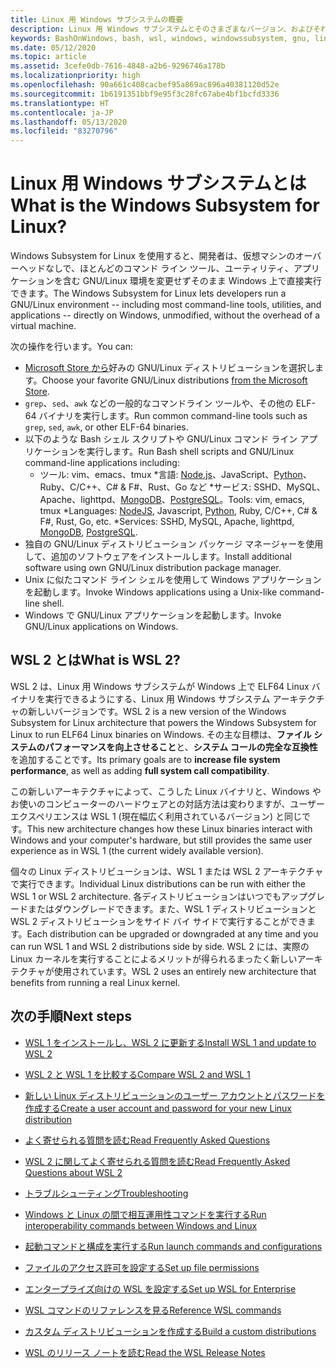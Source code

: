 ```yaml
---
title: Linux 用 Windows サブシステムの概要
description: Linux 用 Windows サブシステムとそのさまざまなバージョン、およびそれらの使用方法について説明します。
keywords: BashOnWindows, bash, wsl, windows, windowssubsystem, gnu, linux
ms.date: 05/12/2020
ms.topic: article
ms.assetid: 3cefe0db-7616-4848-a2b6-9296746a178b
ms.localizationpriority: high
ms.openlocfilehash: 90a661c408cacbef95a869ac896a40381120d52e
ms.sourcegitcommit: 1b6191351bbf9e95f3c28fc67abe4bf1bcfd3336
ms.translationtype: HT
ms.contentlocale: ja-JP
ms.lasthandoff: 05/13/2020
ms.locfileid: "83270796"
---
```

# <a name="what-is-the-windows-subsystem-for-linux"></a><span data-ttu-id="972bb-104">Linux 用 Windows サブシステムとは</span><span class="sxs-lookup"><span data-stu-id="972bb-104">What is the Windows Subsystem for Linux?</span></span>

<span data-ttu-id="972bb-105">Windows Subsystem for Linux を使用すると、開発者は、仮想マシンのオーバーヘッドなしで、ほとんどのコマンド ライン ツール、ユーティリティ、アプリケーションを含む GNU/Linux 環境を変更せずそのまま Windows 上で直接実行できます。</span><span class="sxs-lookup"><span data-stu-id="972bb-105">The Windows Subsystem for Linux lets developers run a GNU/Linux environment -- including most command-line tools, utilities, and applications -- directly on Windows, unmodified, without the overhead of a virtual machine.</span></span>

<span data-ttu-id="972bb-106">次の操作を行います。</span><span class="sxs-lookup"><span data-stu-id="972bb-106">You can:</span></span>

* <span data-ttu-id="972bb-107">[Microsoft Store から](https://aka.ms/wslstore)好みの GNU/Linux ディストリビューションを選択します。</span><span class="sxs-lookup"><span data-stu-id="972bb-107">Choose your favorite GNU/Linux distributions [from the Microsoft Store](https://aka.ms/wslstore).</span></span>
* <span data-ttu-id="972bb-108">`grep`、`sed`、`awk` などの一般的なコマンドライン ツールや、その他の ELF-64 バイナリを実行します。</span><span class="sxs-lookup"><span data-stu-id="972bb-108">Run common command-line tools such as `grep`, `sed`, `awk`, or other ELF-64 binaries.</span></span>
* <span data-ttu-id="972bb-109">以下のような Bash シェル スクリプトや GNU/Linux コマンド ライン アプリケーションを実行します。</span><span class="sxs-lookup"><span data-stu-id="972bb-109">Run Bash shell scripts and GNU/Linux command-line applications including:</span></span>  
    * <span data-ttu-id="972bb-110">ツール: vim、emacs、tmux \*言語: [Node.js](https://docs.microsoft.com/windows/nodejs/setup-on-wsl2)、JavaScript、[Python](https://docs.microsoft.com/windows/python/web-frameworks)、Ruby、C/C++、C# & F#、Rust、Go など \*サービス: SSHD、MySQL、Apache、lighttpd、[MongoDB](https://docs.microsoft.com/windows/nodejs/databases)、[PostgreSQL](https://docs.microsoft.com/windows/python/databases)。</span><span class="sxs-lookup"><span data-stu-id="972bb-110">Tools: vim, emacs, tmux \*Languages: [NodeJS](https://docs.microsoft.com/windows/nodejs/setup-on-wsl2), Javascript, [Python](https://docs.microsoft.com/windows/python/web-frameworks), Ruby, C/C++, C# & F#, Rust, Go, etc. \*Services: SSHD, MySQL, Apache, lighttpd, [MongoDB](https://docs.microsoft.com/windows/nodejs/databases), [PostgreSQL](https://docs.microsoft.com/windows/python/databases).</span></span>
* <span data-ttu-id="972bb-111">独自の GNU/Linux ディストリビューション パッケージ マネージャーを使用して、追加のソフトウェアをインストールします。</span><span class="sxs-lookup"><span data-stu-id="972bb-111">Install additional software using own GNU/Linux distribution package manager.</span></span>
* <span data-ttu-id="972bb-112">Unix に似たコマンド ライン シェルを使用して Windows アプリケーションを起動します。</span><span class="sxs-lookup"><span data-stu-id="972bb-112">Invoke Windows applications using a Unix-like command-line shell.</span></span>
* <span data-ttu-id="972bb-113">Windows で GNU/Linux アプリケーションを起動します。</span><span class="sxs-lookup"><span data-stu-id="972bb-113">Invoke GNU/Linux applications on Windows.</span></span>

## <a name="what-is-wsl-2"></a><span data-ttu-id="972bb-114">WSL 2 とは</span><span class="sxs-lookup"><span data-stu-id="972bb-114">What is WSL 2?</span></span>

<span data-ttu-id="972bb-115">WSL 2 は、Linux 用 Windows サブシステムが Windows 上で ELF64 Linux バイナリを実行できるようにする、Linux 用 Windows サブシステム アーキテクチャの新しいバージョンです。</span><span class="sxs-lookup"><span data-stu-id="972bb-115">WSL 2 is a new version of the Windows Subsystem for Linux architecture that powers the Windows Subsystem for Linux to run ELF64 Linux binaries on Windows.</span></span> <span data-ttu-id="972bb-116">その主な目標は、**ファイル システムのパフォーマンスを向上させること**と、**システム コールの完全な互換性**を追加することです。</span><span class="sxs-lookup"><span data-stu-id="972bb-116">Its primary goals are to **increase file system performance**, as well as adding **full system call compatibility**.</span></span>

<span data-ttu-id="972bb-117">この新しいアーキテクチャによって、こうした Linux バイナリと、Windows やお使いのコンピューターのハードウェアとの対話方法は変わりますが、ユーザー エクスペリエンスは WSL 1 (現在幅広く利用されているバージョン) と同じです。</span><span class="sxs-lookup"><span data-stu-id="972bb-117">This new architecture changes how these Linux binaries interact with Windows and your computer's hardware, but still provides the same user experience as in WSL 1 (the current widely available version).</span></span>

<span data-ttu-id="972bb-118">個々の Linux ディストリビューションは、WSL 1 または WSL 2 アーキテクチャで実行できます。</span><span class="sxs-lookup"><span data-stu-id="972bb-118">Individual Linux distributions can be run with either the WSL 1 or WSL 2 architecture.</span></span> <span data-ttu-id="972bb-119">各ディストリビューションはいつでもアップグレードまたはダウングレードできます。また、WSL 1 ディストリビューションと WSL 2 ディストリビューションをサイド バイ サイドで実行することができます。</span><span class="sxs-lookup"><span data-stu-id="972bb-119">Each distribution can be upgraded or downgraded at any time and you can run WSL 1 and WSL 2 distributions side by side.</span></span> <span data-ttu-id="972bb-120">WSL 2 には、実際の Linux カーネルを実行することによるメリットが得られるまったく新しいアーキテクチャが使用されています。</span><span class="sxs-lookup"><span data-stu-id="972bb-120">WSL 2 uses an entirely new architecture that benefits from running a real Linux kernel.</span></span>

## <a name="next-steps"></a><span data-ttu-id="972bb-121">次の手順</span><span class="sxs-lookup"><span data-stu-id="972bb-121">Next steps</span></span>

* [<span data-ttu-id="972bb-122">WSL 1 をインストールし、WSL 2 に更新する</span><span class="sxs-lookup"><span data-stu-id="972bb-122">Install WSL 1 and update to WSL 2</span></span>](./install-win10.md)

* [<span data-ttu-id="972bb-123">WSL 2 と WSL 1 を比較する</span><span class="sxs-lookup"><span data-stu-id="972bb-123">Compare WSL 2 and WSL 1</span></span>](./compare-versions.md)

* [<span data-ttu-id="972bb-124">新しい Linux ディストリビューションのユーザー アカウントとパスワードを作成する</span><span class="sxs-lookup"><span data-stu-id="972bb-124">Create a user account and password for your new Linux distribution</span></span>](./user-support.md)

* [<span data-ttu-id="972bb-125">よく寄せられる質問を読む</span><span class="sxs-lookup"><span data-stu-id="972bb-125">Read Frequently Asked Questions</span></span>](./faq.md)

* [<span data-ttu-id="972bb-126">WSL 2 に関してよく寄せられる質問を読む</span><span class="sxs-lookup"><span data-stu-id="972bb-126">Read Frequently Asked Questions about WSL 2</span></span>](./wsl2-faq.md)

* [<span data-ttu-id="972bb-127">トラブルシューティング</span><span class="sxs-lookup"><span data-stu-id="972bb-127">Troubleshooting</span></span>](./troubleshooting.md)

* [<span data-ttu-id="972bb-128">Windows と Linux の間で相互運用性コマンドを実行する</span><span class="sxs-lookup"><span data-stu-id="972bb-128">Run interoperability commands between Windows and Linux</span></span>](./interop.md)

* [<span data-ttu-id="972bb-129">起動コマンドと構成を実行する</span><span class="sxs-lookup"><span data-stu-id="972bb-129">Run launch commands and configurations</span></span>](./wsl-config.md)

* [<span data-ttu-id="972bb-130">ファイルのアクセス許可を設定する</span><span class="sxs-lookup"><span data-stu-id="972bb-130">Set up file permissions</span></span>](./file-permissions.md)

* [<span data-ttu-id="972bb-131">エンタープライズ向けの WSL を設定する</span><span class="sxs-lookup"><span data-stu-id="972bb-131">Set up WSL for Enterprise</span></span>](./enterprise.md)

* [<span data-ttu-id="972bb-132">WSL コマンドのリファレンスを見る</span><span class="sxs-lookup"><span data-stu-id="972bb-132">Reference WSL commands</span></span>](./reference.md)

* [<span data-ttu-id="972bb-133">カスタム ディストリビューションを作成する</span><span class="sxs-lookup"><span data-stu-id="972bb-133">Build a custom distributions</span></span>](./build-custom-distro.md)

* [<span data-ttu-id="972bb-134">WSL のリリース ノートを読む</span><span class="sxs-lookup"><span data-stu-id="972bb-134">Read the WSL Release Notes</span></span>](./release-notes.md)
